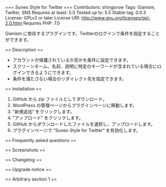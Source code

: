 === Suneo Style for Twitter ===
Contributors: shingorow
Tags: Gianism, Twitter, SNS
Requires at least: 5.0
Tested up to: 5.5
Stable tag: 0.0.3
License: GPLv2 or later
License URI: http://www.gnu.org/licenses/gpl-2.0.html
Requires PHP: 7.0

Gianism に依存するプラグインです。Twitterのログインで条件を指定することができます。

== Description ==


* アカウントが保護されているか否かを条件に設定できます。
* スクリーンネーム、名前、説明に特定のキーワードが含まれている場合にログインできるようにできます。
* 条件を満たさない場合のリダイレクト先を指定できます。


== Installation ==

1. GitHub から zip ファイルとしてダウンロード。
2. WordPress の管理ページからプラグインページに移動します。
3. ”新規追加” をクリックします。
4. ”アップロード” をクリックします。
5. GitHub からダウンロードしたファイルを選択し、アップロードします。
6. プラグインページで ”Suneo Style for Twitter” を有効化します。


== Frequently asked questions ==



== Screenshots ==



== Changelog ==



== Upgrade notice ==



== Arbitrary section 1 ==